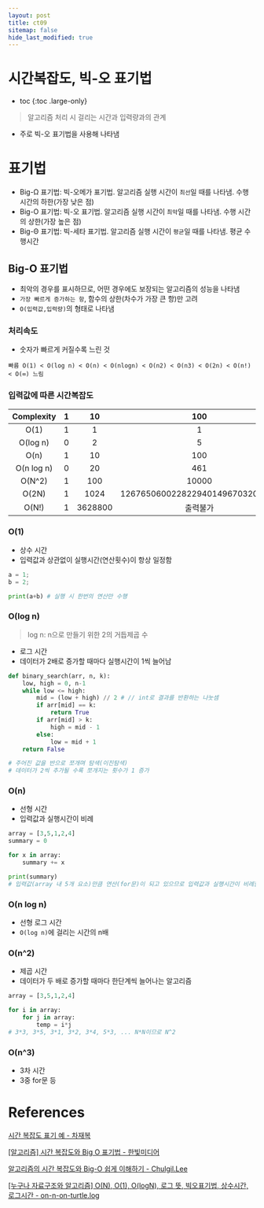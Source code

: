 ```yaml
---
layout: post
title: ct09
sitemap: false
hide_last_modified: true
---
```

# 시간복잡도, 빅-오 표기법

* toc
{:toc .large-only}

> 알고리즘 처리 시 걸리는 시간과 입력량과의 관계

- 주로 빅-오 표기법을 사용해 나타냄

# 표기법

- Big-Ω 표기법: 빅-오메가 표기법. 알고리즘 실행 시간이 ```최선```일 때를 나타냄. 수행 시간의 하한(가장 낮은 점)
- Big-O 표기법: 빅-오 표기법. 알고리즘 실행 시간이 ```최악```일 때를 나타냄. 수행 시간의 상한(가장 높은 점)
- Big-Θ 표기법: 빅-세타 표기법. 알고리즘 실행 시간이 ```평균```일 때를 나타냄. 평균 수행시간

## Big-O 표기법

- 최악의 경우를 표시하므로, 어떤 경우에도 보장되는 알고리즘의 성능을 나타냄
- ```가장 빠르게 증가하는 항```, 함수의 상한(차수가 가장 큰 항)만 고려
- ```O(입력값,입력량)```의 형태로 나타냄

### 처리속도

- 숫자가 빠르게 커질수록 느린 것

```
빠름 O(1) < O(log n) < O(n) < O(nlogn) < O(n2) < O(n3) < O(2n) < O(n!) < O(∞) 느림
```

### 입력값에 따른 시간복잡도

|Complexity|1|10|100|
|:--:|:--:|:--:|:--:|
|O(1)|1|1|1|
|O(log n)|0|2|5|
|O(n)|1|10|100|
|O(n log n)|0|20|461|
|O(N^2)|1|100|10000|
|O(2N)|1|1024|1267650600228229401496703205376|
|O(N!)|1|3628800|출력불가|

### O(1)

- 상수 시간
- 입력값과 상관없이 실행시간(연산횟수)이 항상 일정함

```PYTHON
a = 1;
b = 2;

print(a+b) # 실행 시 한번의 연산만 수행
```

### O(log n)

> log n: n으로 만들기 위한 2의 거듭제곱 수

- 로그 시간
- 데이터가 2배로 증가할 때마다 실행시간이 1씩 늘어남

```PYTHON
def binary_search(arr, n, k):
    low, high = 0, n-1
    while low <= high:
        mid = (low + high) // 2 # // int로 결과를 반환하는 나눗셈
        if arr[mid] == k:
            return True
        if arr[mid] > k:
            high = mid - 1
        else:
            low = mid + 1
    return False

# 주어진 값을 반으로 쪼개며 탐색(이진탐색)
# 데이터가 2씩 추가될 수록 쪼개지는 횟수가 1 증가
```

### O(n)

- 선형 시간
- 입력값과 실행시간이 비례

```PYTHON
array = [3,5,1,2,4]
summary = 0

for x in array:
    summary += x

print(summary)
# 입력값(array 내 5개 요소)만큼 연산(for문)이 되고 있으므로 입력값과 실행시간이 비례함
```

### O(n log n)

- 선형 로그 시간
- ```O(log n)```에 걸리는 시간의 n배

### O(n^2)

- 제곱 시간
- 데이터가 두 배로 증가할 때마다 한단계씩 늘어나는 알고리즘

```PYTHON
array = [3,5,1,2,4]

for i in array:
    for j in array:
        temp = i*j
# 3*3, 3*5, 3*1, 3*2, 3*4, 5*3, ... N*N이므로 N^2
```

### O(n^3)

- 3차 시간
- 3중 for문 등

# References

[시간 복잡도 표기 예 - 차재복](http://www.ktword.co.kr/test/view/view.php?m_temp1=6146)

[[알고리즘] 시간 복잡도와 Big O 표기법 - 한빛미디어](https://m.hanbit.co.kr/media/channel/view.html?cms_code=CMS7965376216)

[알고리즘의 시간 복잡도와 Big-O 쉽게 이해하기 - Chulgil.Lee](https://blog.chulgil.me/algorithm/)

[[누구나 자료구조와 알고리즘] O(N), O(1), O(logN), 로그 뜻, 빅오표기법, 상수시간, 로그시간 - on-n-on-turtle.log](https://velog.io/@on-n-on-turtle/%EB%88%84%EA%B5%AC%EB%82%98-%EC%9E%90%EB%A3%8C%EA%B5%AC%EC%A1%B0%EC%99%80-%EC%95%8C%EA%B3%A0%EB%A6%AC%EC%A6%98-%EB%B9%85%EC%98%A4%ED%91%9C%EA%B8%B0%EB%B2%95#%F0%9F%9F%AA-ologn----%EB%A1%9C%EA%B7%B8%EC%8B%9C%EA%B0%84)